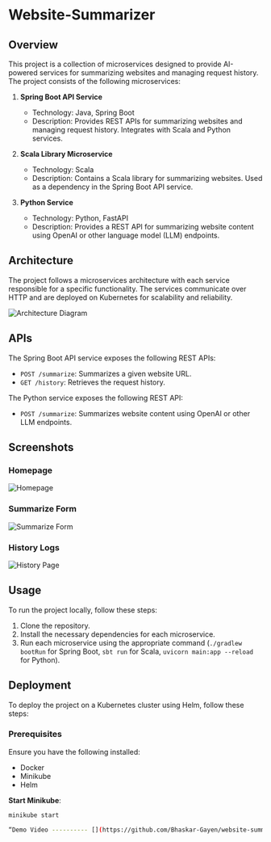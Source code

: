 # Website-Summarizer

## Overview

This project is a collection of microservices designed to provide AI-powered services for summarizing websites and managing request history. The project consists of the following microservices:

1. **Spring Boot API Service**
   - Technology: Java, Spring Boot
   - Description: Provides REST APIs for summarizing websites and managing request history. Integrates with Scala and Python services.

2. **Scala Library Microservice**
   - Technology: Scala
   - Description: Contains a Scala library for summarizing websites. Used as a dependency in the Spring Boot API service.

3. **Python Service**
   - Technology: Python, FastAPI
   - Description: Provides a REST API for summarizing website content using OpenAI or other language model (LLM) endpoints.

## Architecture

The project follows a microservices architecture with each service responsible for a specific functionality. The services communicate over HTTP and are deployed on Kubernetes for scalability and reliability.

![Architecture Diagram](https://github.com/Bhaskar-Gayen/website-summarizer/assets/84518595/ea36e5e6-5941-49b1-8f9b-e4a15d1f85cd)

## APIs

The Spring Boot API service exposes the following REST APIs:

- `POST /summarize`: Summarizes a given website URL.
- `GET /history`: Retrieves the request history.

The Python service exposes the following REST API:

- `POST /summarize`: Summarizes website content using OpenAI or other LLM endpoints.

## Screenshots

### Homepage
![Homepage](https://github.com/Bhaskar-Gayen/website-summarizer/assets/84518595/e82f30a0-78f6-46a4-86a1-593e06b1c775)

### Summarize Form
![Summarize Form](https://github.com/Bhaskar-Gayen/website-summarizer/assets/84518595/9c060657-39e4-4e91-8299-b04d06718ca0)

### History Logs
![History Page](https://github.com/Bhaskar-Gayen/website-summarizer/assets/84518595/1a2544a9-ba49-48b9-ba98-d17e365e5757)

## Usage

To run the project locally, follow these steps:

1. Clone the repository.
2. Install the necessary dependencies for each microservice.
3. Run each microservice using the appropriate command (`./gradlew bootRun` for Spring Boot, `sbt run` for Scala, `uvicorn main:app --reload` for Python).

## Deployment

To deploy the project on a Kubernetes cluster using Helm, follow these steps:

### Prerequisites

Ensure you have the following installed:

- Docker
- Minikube
- Helm


 **Start Minikube**:
   ```sh
   minikube start

“Demo Video ---------- [](https://github.com/Bhaskar-Gayen/website-summarizer/assets/84518595/demo-video.mp4)”

